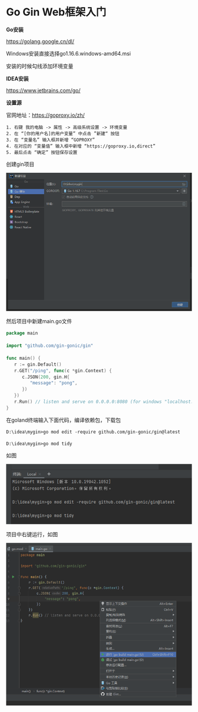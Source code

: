 # Go Gin Web框架入门



**Go安装**

https://golang.google.cn/dl/

Windows安装直接选择go1.16.6.windows-amd64.msi

安装的时候勾线添加环境变量

**IDEA安装**

https://www.jetbrains.com/go/



**设置源**

官网地址：https://goproxy.io/zh/

```text
1. 右键 我的电脑 -> 属性 -> 高级系统设置 -> 环境变量
2. 在 “[你的用户名]的用户变量” 中点击 ”新建“ 按钮
3. 在 “变量名” 输入框并新增 “GOPROXY”
4. 在对应的 “变量值” 输入框中新增 “https://goproxy.io,direct”
5. 最后点击 “确定” 按钮保存设置
```



创建gin项目

![](https://github.com/yinzhipeng123/markdown_log/blob/main/docs/image/go/%E4%BC%81%E4%B8%9A%E5%BE%AE%E4%BF%A1%E6%88%AA%E5%9B%BE_20210811151855.png?raw=true)

然后项目中新建main.go文件

```go
package main

import "github.com/gin-gonic/gin"

func main() {
   r := gin.Default()
   r.GET("/ping", func(c *gin.Context) {
      c.JSON(200, gin.H{
         "message": "pong",
      })
   })
   r.Run() // listen and serve on 0.0.0.0:8080 (for windows "localhost:8080")
}
```

在goland终端输入下面代码，编译依赖包，下载包

```text
D:\idea\mygin>go mod edit -require github.com/gin-gonic/gin@latest

D:\idea\mygin>go mod tidy
```

如图

![](https://github.com/yinzhipeng123/markdown_log/blob/main/docs/image/go/%E4%BC%81%E4%B8%9A%E5%BE%AE%E4%BF%A1%E6%88%AA%E5%9B%BE_20210811152212.png?raw=true)

项目中右键运行，如图

![](https://github.com/yinzhipeng123/markdown_log/blob/main/docs/image/go/%E4%BC%81%E4%B8%9A%E5%BE%AE%E4%BF%A1%E6%88%AA%E5%9B%BE_20210811152458.png?raw=true)

